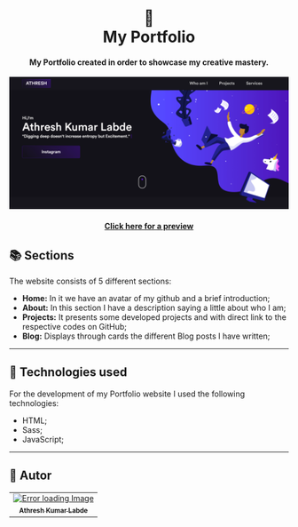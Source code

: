 <h1 align="center">
  📰<br>My Portfolio
</h1>

<h4 align="center">
  My Portfolio created in order to showcase my creative mastery.
</h4>

![Resultado final do projeto](assets/image/preview.png)

<h4 align="center"><a href="https://iuricode.vercel.app/">Click here for a preview</a></h4>

## 📚 Sections
The website consists of 5 different sections:

- **Home:**  In it we have an avatar of my github and a brief introduction;
- **About:** In this section I have a description saying a little about who I am;
- **Projects:** It presents some developed projects and with direct link to the respective codes on GitHub;
- **Blog:** Displays through cards the different Blog posts I have written;

---

## 💼 Technologies used
For the development of my Portfolio website I used the following technologies:

- HTML;
- Sass;
- JavaScript;

---

## 🦄 Autor<br>
<table>
  <tr>
    <td align="center">
      <a href="https://github.com/athreshkumar2">
        <img src="https://avatars3.githubusercontent.com/u/31936044" width="100px;" alt="Error loading Image"/><br>
        <sub>
          <b>Athresh Kumar Labde</b>
        </sub>
      </a>
    </td>
  </tr>
</table>
